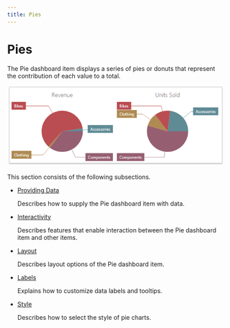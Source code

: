 ```yaml
---
title: Pies
---
```

# Pies
The Pie dashboard item displays a series of pies or donuts that represent the contribution of each value to a total.

![wdd-dashboard-items-pies](../../../images/img125125.png)

This section consists of the following subsections.
* [Providing Data](pies/providing-data.md)
	
	Describes how to supply the Pie dashboard item with data.
* [Interactivity](pies/interactivity.md)
	
	Describes features that enable interaction between the Pie dashboard item and other items.
* [Layout](pies/layout.md)
	
	Describes layout options of the Pie dashboard item.
* [Labels](pies/labels.md)
	
	Explains how to customize data labels and tooltips.
* [Style](pies/style.md)
	
	Describes how to select the style of pie charts.
